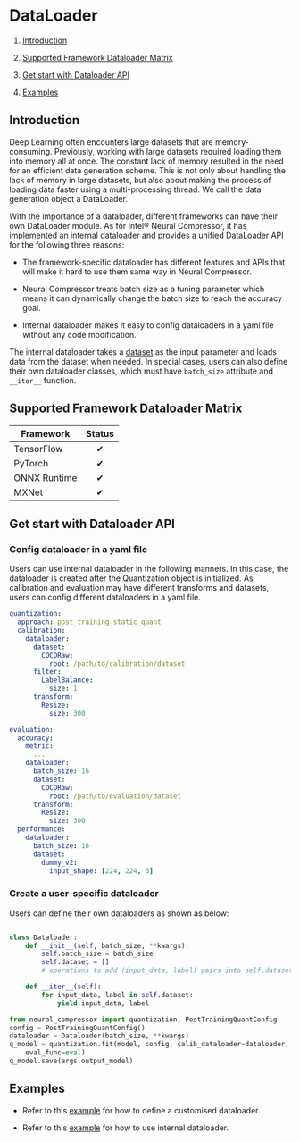 DataLoader
==========

1. [Introduction](#introduction)

2. [Supported Framework Dataloader Matrix](#supported-framework-dataloader-matrix)

3. [Get start with Dataloader API](#get-start-with-dataloader-api)

4. [Examples](#examples)

## Introduction

Deep Learning often encounters large datasets that are memory-consuming. Previously, working with large datasets required loading them into memory all at once. The constant lack of memory resulted in the need for an efficient data generation scheme. This is not only about handling the lack of memory in large datasets, but also about making the process of loading data faster using a multi-processing thread. We call the data generation object a DataLoader.

With the importance of a dataloader, different frameworks can have their own DataLoader module. As for Intel® Neural Compressor, it has implemented an internal dataloader and provides a unified DataLoader API for the following three reasons:

- The framework-specific dataloader has different features and APIs that will make it hard to use them same way in Neural Compressor.

- Neural Compressor treats batch size as a tuning parameter which means it can dynamically change the batch size to reach the accuracy goal.

- Internal dataloader makes it easy to config dataloaders in a yaml file without any code modification.

The internal dataloader takes a [dataset](./dataset.md) as the input parameter and loads data from the dataset when needed. In special cases, users can also define their own dataloader classes, which must have `batch_size` attribute and `__iter__` function.

## Supported Framework Dataloader Matrix

| Framework     | Status     |
|---------------|:----------:|
| TensorFlow    |  &#10004;  |
| PyTorch       |  &#10004;  |
| ONNX Runtime   |  &#10004;  |
| MXNet         |  &#10004;  |

## Get start with Dataloader API

### Config dataloader in a yaml file

Users can use internal dataloader in the following manners. In this case, the dataloader is created after the Quantization object is initialized. As calibration and evaluation may have different transforms and datasets, users can config different dataloaders in a yaml file.

```yaml
quantization:
  approach: post_training_static_quant
  calibration:
    dataloader:
      dataset:
        COCORaw:
          root: /path/to/calibration/dataset
      filter:
        LabelBalance:
          size: 1
      transform:
        Resize:
          size: 300

evaluation:
  accuracy:
    metric: 
      ...
    dataloader:
      batch_size: 16
      dataset:
        COCORaw:
          root: /path/to/evaluation/dataset
      transform:
        Resize:
          size: 300
  performance:
    dataloader:
      batch_size: 16
      dataset:
        dummy_v2:
          input_shape: [224, 224, 3] 
```

### Create a user-specific dataloader

Users can define their own dataloaders as shown as below:

```python

class Dataloader:
    def __init__(self, batch_size, **kwargs):
        self.batch_size = batch_size
        self.dataset = []
        # operations to add (input_data, label) pairs into self.dataset

    def __iter__(self):
        for input_data, label in self.dataset:
            yield input_data, label

from neural_compressor import quantization, PostTrainingQuantConfig
config = PostTrainingQuantConfig()
dataloader = Dataloader(batch_size, **kwargs)
q_model = quantization.fit(model, config, calib_dataloader=dataloader,
    eval_func=eval)
q_model.save(args.output_model)
```

## Examples

- Refer to this [example](https://github.com/intel/neural-compressor/tree/master/examples/onnxrt/body_analysis/onnx_model_zoo/ultraface/quantization/ptq) for how to define a customised dataloader.

- Refer to this [example](https://github.com/intel/neural-compressor/tree/v1.14.2/examples/onnxrt/image_recognition/resnet50/quantization/ptq) for how to use internal dataloader.
